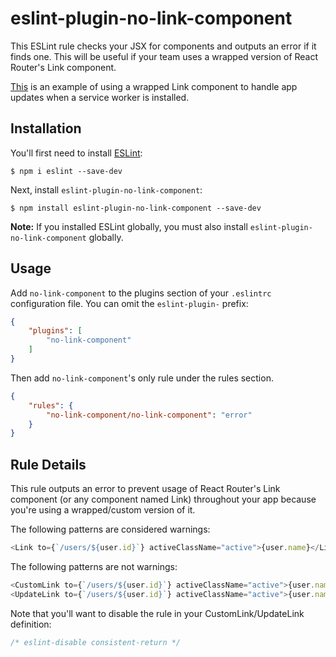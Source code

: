# eslint-plugin-no-link-component

This ESLint rule checks your JSX for <Link /> components and outputs an error if it finds one. This will be useful if your team uses a wrapped version of React Router's Link component.

[This](https://zach.codes/handling-client-side-app-updates-with-service-workers/) is an example of using a wrapped Link component to handle app updates when a service worker is installed.

## Installation

You'll first need to install [ESLint](http://eslint.org):

```
$ npm i eslint --save-dev
```

Next, install `eslint-plugin-no-link-component`:

```
$ npm install eslint-plugin-no-link-component --save-dev
```

**Note:** If you installed ESLint globally, you must also install `eslint-plugin-no-link-component` globally.

## Usage

Add `no-link-component` to the plugins section of your `.eslintrc` configuration file. You can omit the `eslint-plugin-` prefix:

```json
{
    "plugins": [
        "no-link-component"
    ]
}
```

Then add `no-link-component`'s only rule under the rules section.

```json
{
    "rules": {
        "no-link-component/no-link-component": "error"
    }
}
```

## Rule Details

This rule outputs an error to prevent usage of React Router's Link component (or any component named Link) throughout your app because you're using a wrapped/custom version of it.

The following patterns are considered warnings:

```js
<Link to={`/users/${user.id}`} activeClassName="active">{user.name}</Link>
```

The following patterns are not warnings:

```js
<CustomLink to={`/users/${user.id}`} activeClassName="active">{user.name}</CustomLink>
<UpdateLink to={`/users/${user.id}`} activeClassName="active">{user.name}</UpdateLink>
```

Note that you'll want to disable the rule in your CustomLink/UpdateLink definition:

```js
/* eslint-disable consistent-return */
```
